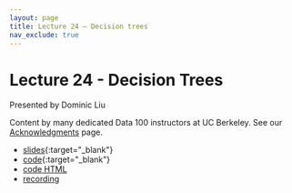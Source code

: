 ```yaml
---
layout: page
title: Lecture 24 – Decision trees
nav_exclude: true
---
```


# Lecture 24 - Decision Trees

Presented by Dominic Liu

Content by many dedicated Data 100 instructors at UC Berkeley. See our [Acknowledgments](../../acks) page.

- [slides](https://docs.google.com/presentation/d/1c0kQORM1jCcRwwPbMe293ay_SSnUkbqt_02wYviRluc/edit?usp=sharing){:target="_blank"}
- [code](https://data100-jl4.datahub.berkeley.edu/hub/user-redirect/git-pull?repo=https%3A%2F%2Fgithub.com%2FDS-100%2Fsu23-materials&branch=main&urlpath=lab%2Ftree%2Fsu23-materials%2Flec%2Flec24%2Flec24.ipynb){:target="_blank"}
- [code HTML](../../resources/assets/lectures/lec24/lec24.html)
- [recording](https://bcourses.berkeley.edu/courses/1525605/pages/lecture-24-decision-trees)
